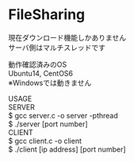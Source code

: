 # FileSharing
現在ダウンロード機能しかありません  
サーバ側はマルチスレッドです  
  
動作確認済みのOS  
Ubuntu14, CentOS6  
※Windowsでは動きません  
  
USAGE  
SERVER  
$ gcc server.c -o server -pthread  
$ ./server [port number]  
CLIENT  
$ gcc client.c -o client  
$ ./client [ip address] [port number]  
